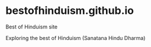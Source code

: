 # bestofhinduism.github.io
Best of Hinduism site

Exploring the best of Hinduism (Sanatana Hindu Dharma)

